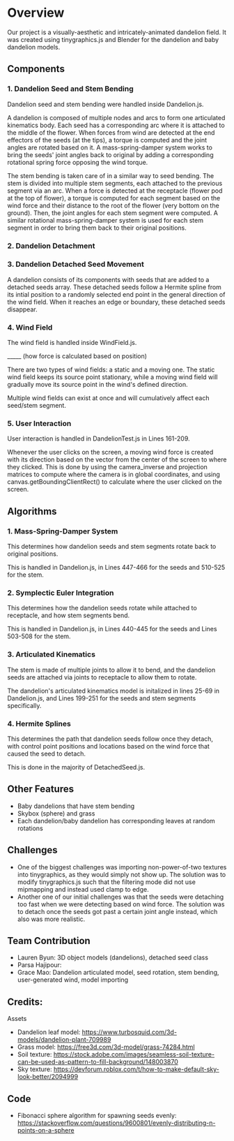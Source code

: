 # Overview

Our project is a visually-aesthetic and intricately-animated dandelion field. It was created using tinygraphics.js and Blender for the dandelion and baby dandelion models.

## Components
### 1. Dandelion Seed and Stem Bending

Dandelion seed and stem bending were handled inside Dandelion.js. 

A dandelion is composed of multiple nodes and arcs to form one articulated kinematics body. Each seed has a corresponding arc where it is attached to the middle of the flower. When forces from wind are detected at the end effectors of the seeds (at the tips), a torque is computed and the joint angles are rotated based on it. A mass-spring-damper system works to bring the seeds' joint angles back to original by adding a corresponding rotational spring force opposing the wind torque.

The stem bending is taken care of in a similar way to seed bending. The stem is divided into multiple stem segments, each attached to the previous segment via an arc. When a force is detected at the receptacle (flower pod at the top of flower), a torque is computed for each segment based on the wind force and their distance to the root of the flower (very bottom on the ground). Then, the joint angles for each stem segment were computed. A similar rotational mass-spring-damper system is used for each stem segment in order to bring them back to their original positions.

### 2. Dandelion Detachment



### 3. Dandelion Detached Seed Movement

A dandelion consists of its components with seeds that are added to a detached seeds array. These detached seeds follow a Hermite spline from its intial position to a randomly selected end point in the general direction of the wind field. When it reaches an edge or boundary, these detached seeds disappear. 

### 4. Wind Field

The wind field is handled inside WindField.js.

_____ (how force is calculated based on position)

There are two types of wind fields: a static and a moving one. The static wind field keeps its source point stationary, while a moving wind field will gradually move its source point in the wind's defined direction.

Multiple wind fields can exist at once and will cumulatively affect each seed/stem segment.

### 5. User Interaction

User interaction is handled in DandelionTest.js in Lines 161-209.

Whenever the user clicks on the screen, a moving wind force is created with its direction based on the vector from the center of the screen to where they clicked. This is done by using the camera_inverse and projection matrices to compute where the camera is in global coordinates, and using canvas.getBoundingClientRect() to calculate where the user clicked on the screen.

## Algorithms
### 1. Mass-Spring-Damper System

This determines how dandelion seeds and stem segments rotate back to original positions.

This is handled in Dandelion.js, in Lines 447-466 for the seeds and 510-525 for the stem.

### 2. Symplectic Euler Integration

This determines how the dandelion seeds rotate while attached to receptacle, and how stem segments bend.

This is handled in Dandelion.js, in Lines 440-445 for the seeds and Lines 503-508 for the stem.

### 3. Articulated Kinematics

The stem is made of multiple joints to allow it to bend, and the dandelion seeds are attached via joints to receptacle to allow them to rotate.

The dandelion's articulated kinematics model is initalized in lines 25-69 in Dandelion.js, and Lines 199-251 for the seeds and stem segments specifically.

### 4. Hermite Splines

This determines the path that dandelion seeds follow once they detach, with control point positions and locations based on the wind force that caused the seed to detach.

This is done in the majority of DetachedSeed.js.

## Other Features
- Baby dandelions that have stem bending
- Skybox (sphere) and grass
- Each dandelion/baby dandelion has corresponding leaves at random rotations

## Challenges
- One of the biggest challenges was importing non-power-of-two textures into tinygraphics, as they would simply not show up. The solution was to modify tinygraphics.js such that the filtering mode did not use mipmapping and instead used clamp to edge.
- Another one of our initial challenges was that the seeds were detaching too fast when we were detecting based on wind force. The solution was to detach once the seeds got past a certain joint angle instead, which also was more realistic.

## Team Contribution
- Lauren Byun: 3D object models (dandelions), detached seed class
- Parsa Hajipour:
- Grace Mao: Dandelion articulated model, seed rotation, stem bending, user-generated wind, model importing

## Credits:
Assets
- Dandelion leaf model: https://www.turbosquid.com/3d-models/dandelion-plant-709989
- Grass model: https://free3d.com/3d-model/grass-74284.html 
- Soil texture: https://stock.adobe.com/images/seamless-soil-texture-can-be-used-as-pattern-to-fill-background/148003870
- Sky texture: https://devforum.roblox.com/t/how-to-make-default-sky-look-better/2094999

## Code
- Fibonacci sphere algorithm for spawning seeds evenly: https://stackoverflow.com/questions/9600801/evenly-distributing-n-points-on-a-sphere
